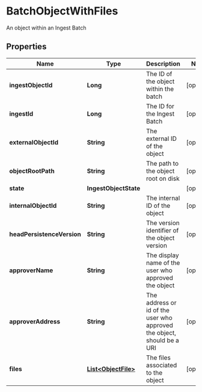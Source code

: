 

# BatchObjectWithFiles

An object within an Ingest Batch

## Properties

Name | Type | Description | Notes
------------ | ------------- | ------------- | -------------
**ingestObjectId** | **Long** | The ID of the object within the batch |  [optional]
**ingestId** | **Long** | The ID for the Ingest Batch |  [optional]
**externalObjectId** | **String** | The external ID of the object |  [optional]
**objectRootPath** | **String** | The path to the object root on disk |  [optional]
**state** | **IngestObjectState** |  |  [optional]
**internalObjectId** | **String** | The internal ID of the object |  [optional]
**headPersistenceVersion** | **String** | The version identifier of the object version |  [optional]
**approverName** | **String** | The display name of the user who approved the object |  [optional]
**approverAddress** | **String** | The address or id of the user who approved the object, should be a URI |  [optional]
**files** | [**List&lt;ObjectFile&gt;**](ObjectFile.md) | The files associated to the object |  [optional]



